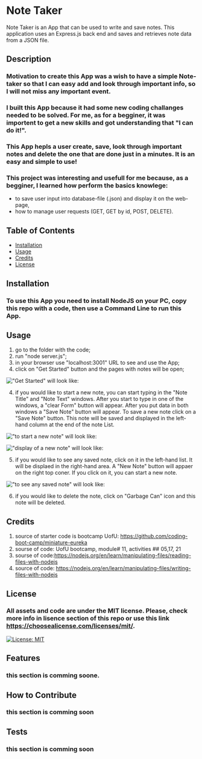 # Note Taker
Note Taker is an App that can be used to write and save notes. This application uses an Express.js back end and saves and retrieves note data from a JSON file.

## Description
### Motivation to create this App was a wish to have a simple Note-taker so that I can easy add and look through important info, so I will not miss any important event.
### I built this App because it had some new coding challanges needed to be solved. For me, as for a begginer, it was importent to get a new skills and got understanding that "I can do it!".
### This App hepls a user create, save, look through  important notes and delete the one that are done just in a minutes. It is an easy and simple to use!
### This project was interesting and usefull for me because, as a begginer, I learned how perform the basics knowlege:
- to save user input into database-file (.json) and display it on the web-page,
- how to manage user requests (GET, GET by id, POST, DELETE). 

## Table of Contents

- [Installation](#installation)
- [Usage](#usage)
- [Credits](#credits)
- [License](#license)

## Installation
### To use this App you need to install NodeJS on your PC, copy this repo with a code, then use a Command Line to run this App. 

## Usage
1. go to the folder with the code;
3. run "node server.js";
4. in your browser use "localhost:3001" URL to see and use the App;
5. click on "Get Started" button and the pages with notes will be open;

!["Get Started" will look like:](https://)
   
4. if you would like to start a new note, you can start typing in the "Note Title" and "Note Text" windows. After you start to type in one of the windows, a "clear Form" button will appear. After you put data in both windows a "Save Note" button will appear. To save a new note click on  a "Save Note" button. This note will be saved and displayed in the left-hand column at the end of the note List.

!["to start a new note" will look like:](https://)

!["display of a new note" will look like:](https://)

5. if you would like to see any saved note, click on it in the left-hand list. It will be displaed in the right-hand area. A "New Note" button will appaer on the right top coner. If you click on it, you can start a new note.

!["to see any saved note" will look like:](https://)

6. if you would like to delete the note, click on "Garbage Can" icon and this note will be deleted.

## Credits
1. source of starter code is bootcamp UofU: https://github.com/coding-boot-camp/miniature-eureka
2. sourse of code: UofU bootcamp, module# 11, activities ## 05,17, 21
3. sourse of code:https://nodejs.org/en/learn/manipulating-files/reading-files-with-nodejs
4. source of code: https://nodejs.org/en/learn/manipulating-files/writing-files-with-nodejs

## License
### All assets and code are under the MIT license. Please, check more info in lisence section of this repo or use this link https://choosealicense.com/licenses/mit/.
[![License: MIT](https://img.shields.io/badge/License-MIT-yellow.svg)](https://opensource.org/licenses/MIT)

## Features
### this section is comming soone.

## How to Contribute
### this section is comming soon

## Tests
### this section is comming soon
